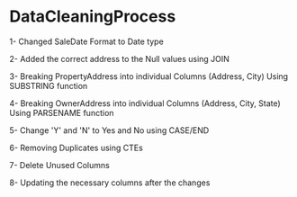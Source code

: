 # DataCleaningProcess

1- Changed SaleDate Format to Date type

2- Added the correct address to the Null values using JOIN 

3- Breaking PropertyAddress into individual Columns (Address, City) Using SUBSTRING function

4- Breaking OwnerAddress into individual Columns (Address, City, State) Using PARSENAME function

5- Change 'Y' and 'N' to Yes and No using CASE/END

6- Removing Duplicates using CTEs

7- Delete Unused Columns

8- Updating the necessary columns after the changes
